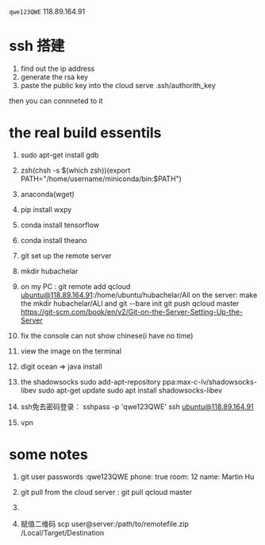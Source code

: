 `qwe123QWE`
118.89.164.91
# ssh 搭建
1. find out the ip address
2. generate the rsa key
3. paste the public key into the cloud serve .ssh/authorith_key

then you can connneted to it

#  the real build essentils
1. sudo apt-get install gdb
1. zsh(chsh -s $(which zsh))(export PATH="/home/username/miniconda/bin:$PATH")
2. anaconda(wget)
3. pip install wxpy
3. conda install tensorflow
3. conda install theano
4. git set up the remote server
5. mkdir hubachelar
6. on my PC : git remote add qcloud ubuntu@118.89.164.91:/home/ubuntu/hubachelar/All
  on the server: make the  mkdir hubachelar/ALl  and git --bare init
  git push qcloud master
  https://git-scm.com/book/en/v2/Git-on-the-Server-Setting-Up-the-Server
8. fix the console can not show chinese(i have no time)
9. view the image on the terminal
10. digit ocean => java install
11. the shadowsocks
sudo add-apt-repository ppa:max-c-lv/shadowsocks-libev
sudo apt-get update
sudo apt install shadowsocks-libev
12. ssh免去密码登录： sshpass -p 'qwe123QWE' ssh ubuntu@118.89.164.91





1. vpn

# some notes
1. git user
passwords :qwe123QWE
phone: true
room: 12
name: Martin Hu

2. git pull from the cloud server : git pull qcloud master
3.
4. 赋值二维码
scp user@server:/path/to/remotefile.zip /Local/Target/Destination

